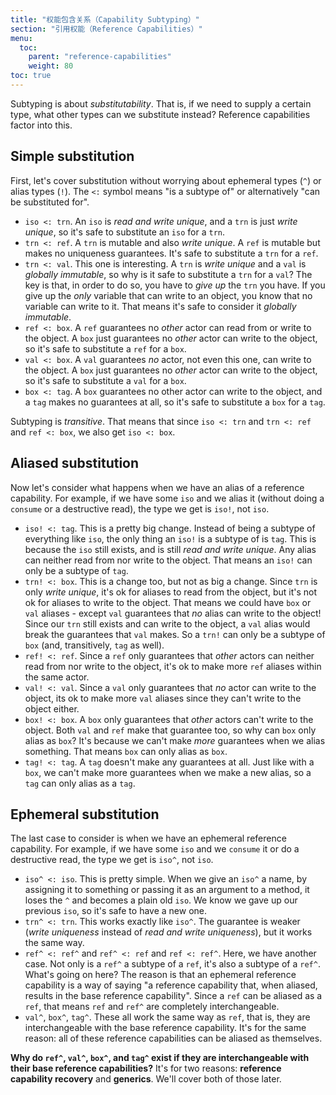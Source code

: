 ```yaml
---
title: "权能包含关系（Capability Subtyping）"
section: "引用权能（Reference Capabilities）"
menu:
  toc:
    parent: "reference-capabilities"
    weight: 80
toc: true
---
```


Subtyping is about _substitutability_. That is, if we need to supply a certain type, what other types can we substitute instead? Reference capabilities factor into this.

## Simple substitution

First, let's cover substitution without worrying about ephemeral types (`^`) or alias types (`!`). The `<:` symbol means "is a subtype of" or alternatively "can be substituted for".

* `iso <: trn`. An `iso` is _read and write unique_, and a `trn` is just _write unique_, so it's safe to substitute an `iso` for a `trn`.
* `trn <: ref`. A `trn` is mutable and also _write unique_. A `ref` is mutable but makes no uniqueness guarantees. It's safe to substitute a `trn` for a `ref`.
* `trn <: val`. This one is interesting. A `trn` is _write unique_ and a `val` is _globally immutable_, so why is it safe to substitute a `trn` for a `val`? The key is that, in order to do so, you have to _give up_ the `trn` you have. If you give up the _only_ variable that can write to an object, you know that no variable can write to it. That means it's safe to consider it _globally immutable_.
* `ref <: box`. A `ref` guarantees no _other_ actor can read from or write to the object. A `box` just guarantees no _other_ actor can write to the object, so it's safe to substitute a `ref` for a `box`.
* `val <: box`. A `val` guarantees _no_ actor, not even this one, can write to the object. A `box` just guarantees no _other_ actor can write to the object, so it's safe to substitute a `val` for a `box`.
* `box <: tag`. A `box` guarantees no other actor can write to the object, and a `tag` makes no guarantees at all, so it's safe to substitute a `box` for a `tag`.

Subtyping is _transitive_. That means that since `iso <: trn` and `trn <: ref` and `ref <: box`, we also get `iso <: box`.

## Aliased substitution

Now let's consider what happens when we have an alias of a reference capability. For example, if we have some `iso` and we alias it (without doing a `consume` or a destructive read), the type we get is `iso!`, not `iso`.

* `iso! <: tag`. This is a pretty big change. Instead of being a subtype of everything like `iso`, the only thing an `iso!` is a subtype of is `tag`. This is because the `iso` still exists, and is still _read and write unique_. Any alias can neither read from nor write to the object. That means an `iso!` can only be a subtype of `tag`.
* `trn! <: box`. This is a change too, but not as big a change. Since `trn` is only _write unique_, it's ok for aliases to read from the object, but it's not ok for aliases to write to the object. That means we could have `box` or `val` aliases - except `val` guarantees that _no_ alias can write to the object! Since our `trn` still exists and can write to the object, a `val` alias would break the guarantees that `val` makes. So a `trn!` can only be a subtype of `box` (and, transitively, `tag` as well).
* `ref! <: ref`. Since a `ref` only guarantees that _other_ actors can neither read from nor write to the object, it's ok to make more `ref` aliases within the same actor.
* `val! <: val`. Since a `val` only guarantees that _no_ actor can write to the object, its ok to make more `val` aliases since they can't write to the object either.
* `box! <: box`. A `box` only guarantees that _other_ actors can't write to the object. Both `val` and `ref` make that guarantee too, so why can `box` only alias as `box`? It's because we can't make _more_ guarantees when we alias something. That means `box` can only alias as `box`.
* `tag! <: tag`. A `tag` doesn't make any guarantees at all. Just like with a `box`, we can't make more guarantees when we make a new alias, so a `tag` can only alias as a `tag`.

## Ephemeral substitution

The last case to consider is when we have an ephemeral reference capability. For example, if we have some `iso` and we `consume` it or do a destructive read, the type we get is `iso^`, not `iso`.

* `iso^ <: iso`. This is pretty simple. When we give an `iso^` a name, by assigning it to something or passing it as an argument to a method, it loses the `^` and becomes a plain old `iso`. We know we gave up our previous `iso`, so it's safe to have a new one.
* `trn^ <: trn`. This works exactly like `iso^`. The guarantee is weaker (_write uniqueness_ instead of _read and write uniqueness_), but it works the same way.
* `ref^ <: ref^` and `ref^ <: ref` and `ref <: ref^`. Here, we have another case. Not only is a `ref^` a subtype of a `ref`, it's also a subtype of a `ref^`. What's going on here? The reason is that an ephemeral reference capability is a way of saying "a reference capability that, when aliased, results in the base reference capability". Since a `ref` can be aliased as a `ref`, that means `ref` and `ref^` are completely interchangeable.
* `val^`, `box^`, `tag^`. These all work the same way as `ref`, that is, they are interchangeable with the base reference capability. It's for the same reason: all of these reference capabilities can be aliased as themselves.

__Why do `ref^`, `val^`, `box^`, and `tag^` exist if they are interchangeable with their base reference capabilities?__ It's for two reasons: __reference capability recovery__ and __generics__. We'll cover both of those later.

